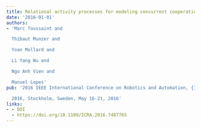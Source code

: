 ```yaml
---
title: Relational activity processes for modeling concurrent cooperation
date: '2016-01-01'
authors:
- 'Marc Toussaint and

  Thibaut Munzer and

  Yoan Mollard and

  Li Yang Wu and

  Ngo Anh Vien and

  Manuel Lopes'
pub: '2016 IEEE International Conference on Robotics and Automation, {ICRA}

  2016, Stockholm, Sweden, May 16-21, 2016'
links:
- - DOI
  - https://doi.org/10.1109/ICRA.2016.7487765
---
```

